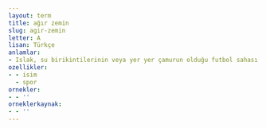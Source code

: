 ```yaml
---
layout: term
title: ağır zemin
slug: agir-zemin
letter: A
lisan: Türkçe
anlamlar:
- Islak, su birikintilerinin veya yer yer çamurun olduğu futbol sahası
ozellikler:
- - isim
  - spor
ornekler:
- - ''
orneklerkaynak:
- - ''
---
```

